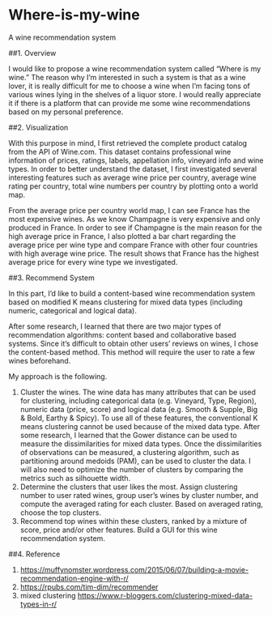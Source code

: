 # Where-is-my-wine
A wine recommendation system

##1. Overview

I would like to propose a wine recommendation system called “Where is my wine.” The reason why I’m interested in such a system is that as a wine lover, it is really difficult for me to choose a wine when I’m facing tons of various wines lying in the shelves of a liquor store. I would really appreciate it if there is a platform that can provide me some wine recommendations based on my personal preference.

##2. Visualization

With this purpose in mind, I first retrieved the complete product catalog from the API of Wine.com. This dataset contains professional wine information of prices, ratings, labels, appellation info, vineyard info and wine types. In order to better understand the dataset, I first investigated several interesting features such as average wine price per country, average wine rating per country, total wine numbers per country by plotting onto a world map.

From the average price per country world map, I can see France has the most expensive wines. As we know Champagne is very expensive and only produced in France. In order to see if Champagne is the main reason for the high average price in France, I also plotted a bar chart regarding the average price per wine type and compare France with other four countries with high average wine price. The result shows that France has the highest average price for every wine type we investigated.

##3. Recommend System

In this part, I’d like to build a content-based wine recommendation system based on modified K means clustering for mixed data types (including numeric, categorical and logical data).

After some research, I learned that there are two major types of recommendation algorithms: content based and collaborative based systems. Since it’s difficult to obtain other users’ reviews on wines, I chose the content-based method. This method will require the user to rate a few wines beforehand. 

My approach is the following.
1.	Cluster the wines. The wine data has many attributes that can be used for clustering, including categorical data (e.g. Vineyard, Type, Region), numeric data (price, score) and logical data (e.g. Smooth & Supple, Big & Bold, Earthy & Spicy). To use all of these features, the conventional K means clustering cannot be used because of the mixed data type. After some research, I learned that the Gower distance can be used to measure the dissimilarities for mixed data types. Once the dissimilarities of observations can be measured, a clustering algorithm, such as partitioning around medoids (PAM), can be used to cluster the data. I will also need to optimize the number of clusters by comparing the metrics such as silhouette width. 
2.	Determine the clusters that user likes the most. Assign clustering number to user rated wines, group user’s wines by cluster number, and compute the averaged rating for each cluster. Based on averaged rating, choose the top clusters.
3.	Recommend top wines within these clusters, ranked by a mixture of score, price and/or other features. 
Build a GUI for this wine recommendation system.

##4. Reference

1. https://muffynomster.wordpress.com/2015/06/07/building-a-movie-recommendation-engine-with-r/
2. https://rpubs.com/tim-dim/recommender
3. mixed clustering https://www.r-bloggers.com/clustering-mixed-data-types-in-r/
